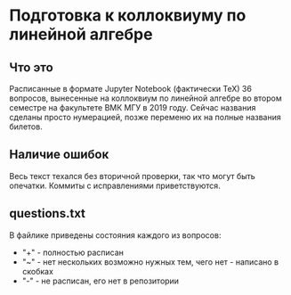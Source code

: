 # Подготовка к коллоквиуму по линейной алгебре

## Что это

Расписанные в формате Jupyter Notebook (фактически TeX) 36 вопросов, вынесенные на коллоквиум по линейной алгебре во втором семестре на факультете ВМК МГУ в 2019 году. Сейчас названия сделаны просто нумерацией, позже переменю их на полные названия билетов.

## Наличие ошибок

Весь текст техался без вторичной проверки, так что могут быть опечатки. Коммиты с исправлениями приветствуются.

## questions.txt

В файлике приведены состояния каждого из вопросов: 
- "+" - полностью расписан
- "~" - нет нескольких возможно нужных тем, чего нет - написано в скобках
- "-" - не расписан, его нет в репозитории
